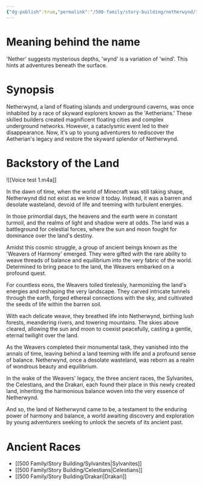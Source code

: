 ```yaml
---
{"dg-publish":true,"permalink":"/500-family/story-building/netherwynd/"}
---
```


# Meaning behind the name
'Nether' suggests mysterious depths, 'wynd' is a variation of 'wind'. This hints at adventures beneath the surface.

# Synopsis
Netherwynd, a land of floating islands and underground caverns, was once inhabited by a race of skyward explorers known as the 'Aetherians.' These skilled builders created magnificent floating cities and complex underground networks. However, a cataclysmic event led to their disappearance. Now, it's up to young adventurers to rediscover the Aetherian's legacy and restore the skyward splendor of Netherwynd.


# Backstory of the Land

![[Voice test 1.m4a]]

In the dawn of time, when the world of Minecraft was still taking shape, Netherwynd did not exist as we know it today. Instead, it was a barren and desolate wasteland, devoid of life and teeming with turbulent energies.

In those primordial days, the heavens and the earth were in constant turmoil, and the realms of light and shadow were at odds. The land was a battleground for celestial forces, where the sun and moon fought for dominance over the land's destiny.

Amidst this cosmic struggle, a group of ancient beings known as the 'Weavers of Harmony' emerged. They were gifted with the rare ability to weave threads of balance and equilibrium into the very fabric of the world. Determined to bring peace to the land, the Weavers embarked on a profound quest.

For countless eons, the Weavers toiled tirelessly, harmonizing the land's energies and reshaping the very landscape. They carved intricate tunnels through the earth, forged ethereal connections with the sky, and cultivated the seeds of life within the barren soil.

With each delicate weave, they breathed life into Netherwynd, birthing lush forests, meandering rivers, and towering mountains. The skies above cleared, allowing the sun and moon to coexist peacefully, casting a gentle, eternal twilight over the land.

As the Weavers completed their monumental task, they vanished into the annals of time, leaving behind a land teeming with life and a profound sense of balance. Netherwynd, once a desolate wasteland, was reborn as a realm of wondrous beauty and equilibrium.

In the wake of the Weavers' legacy, the three ancient races, the Sylvanites, the Celestians, and the Drakari, each found their place in this newly created land, inheriting the harmonious balance woven into the very essence of Netherwynd.

And so, the land of Netherwynd came to be, a testament to the enduring power of harmony and balance, a world awaiting discovery and exploration by young adventurers seeking to unlock the secrets of its ancient past.

# Ancient Races
- [[500 Family/Story Building/Sylvanites\|Sylvanites]]
- [[500 Family/Story Building/Celestians\|Celestians]]
- [[500 Family/Story Building/Drakari\|Drakari]]
